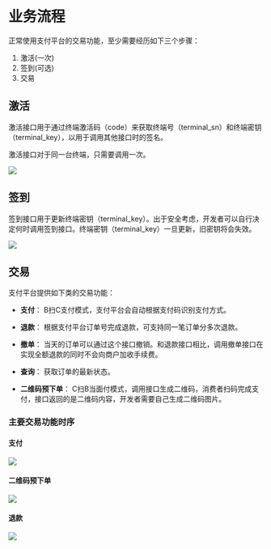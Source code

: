 # 业务流程

正常使用支付平台的交易功能，至少需要经历如下三个步骤：

1. 激活(一次)
2. 签到(可选)
3. 交易


## 激活

激活接口用于通过终端激活码（code）来获取终端号（terminal_sn）和终端密钥（terminal_key），以用于调用其他接口时的签名。

激活接口对于同一台终端，只需要调用一次。

![](../img/NotActivited.png?raw=true) 

## 签到

签到接口用于更新终端密钥（terminal_key）。出于安全考虑，开发者可以自行决定何时调用签到接口。终端密钥（terminal_key）一旦更新，旧密钥将会失效。

![](../img/Activited.png?raw=true) 

## 交易
支付平台提供如下类的交易功能：

* **支付**： B扫C支付模式，支付平台会自动根据支付码识别支付方式。

* **退款**： 根据支付平台订单号完成退款，可支持同一笔订单分多次退款。

* **撤单**： 当天的订单可以通过这个接口撤销。和退款接口相比，调用撤单接口在实现全额退款的同时不会向商户加收手续费。

* **查询**： 获取订单的最新状态。

* **二维码预下单**： C扫B当面付模式，调用接口生成二维码，消费者扫码完成支付，接口返回的是二维码内容，开发者需要自己生成二维码图片。


### 主要交易功能时序

#### 支付

![](../img/pay_sd.jpg?raw=true) 

#### 二维码预下单

![](../img/precreate_sd.jpg?raw=true) 

#### 退款

![](../img/refund_sd.jpg?raw=true) 
